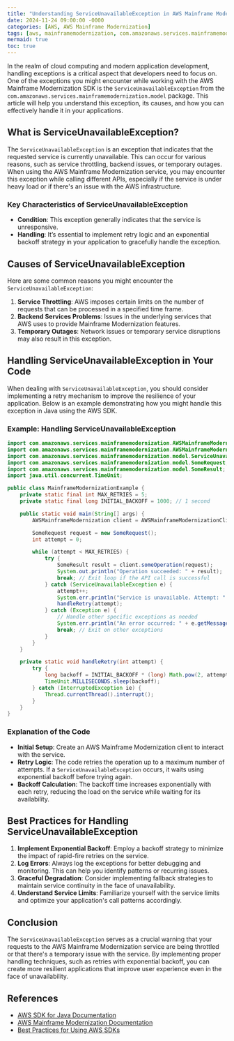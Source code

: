 ```yaml
---
title: "Understanding ServiceUnavailableException in AWS Mainframe Modernization"
date: 2024-11-24 09:00:00 -0000
categories: [AWS, AWS Mainframe Modernization]
tags: [aws, mainframemodernization, com.amazonaws.services.mainframemodernization.model]
mermaid: true
toc: true
---
```



In the realm of cloud computing and modern application development, handling exceptions is a critical aspect that developers need to focus on. One of the exceptions you might encounter while working with the AWS Mainframe Modernization SDK is the `ServiceUnavailableException` from the `com.amazonaws.services.mainframemodernization.model` package. This article will help you understand this exception, its causes, and how you can effectively handle it in your applications.

## What is ServiceUnavailableException?

The `ServiceUnavailableException` is an exception that indicates that the requested service is currently unavailable. This can occur for various reasons, such as service throttling, backend issues, or temporary outages. When using the AWS Mainframe Modernization service, you may encounter this exception while calling different APIs, especially if the service is under heavy load or if there's an issue with the AWS infrastructure.

### Key Characteristics of ServiceUnavailableException

- **Condition**: This exception generally indicates that the service is unresponsive.
- **Handling**: It’s essential to implement retry logic and an exponential backoff strategy in your application to gracefully handle the exception.

## Causes of ServiceUnavailableException

Here are some common reasons you might encounter the `ServiceUnavailableException`:

1. **Service Throttling**: AWS imposes certain limits on the number of requests that can be processed in a specified time frame.
2. **Backend Services Problems**: Issues in the underlying services that AWS uses to provide Mainframe Modernization features.
3. **Temporary Outages**: Network issues or temporary service disruptions may also result in this exception.

## Handling ServiceUnavailableException in Your Code

When dealing with `ServiceUnavailableException`, you should consider implementing a retry mechanism to improve the resilience of your application. Below is an example demonstrating how you might handle this exception in Java using the AWS SDK.

### Example: Handling ServiceUnavailableException

```java
import com.amazonaws.services.mainframemodernization.AWSMainframeModernization;
import com.amazonaws.services.mainframemodernization.AWSMainframeModernizationClientBuilder;
import com.amazonaws.services.mainframemodernization.model.ServiceUnavailableException;
import com.amazonaws.services.mainframemodernization.model.SomeRequest;
import com.amazonaws.services.mainframemodernization.model.SomeResult;
import java.util.concurrent.TimeUnit;

public class MainframeModernizationExample {
    private static final int MAX_RETRIES = 5;
    private static final long INITIAL_BACKOFF = 1000; // 1 second

    public static void main(String[] args) {
        AWSMainframeModernization client = AWSMainframeModernizationClientBuilder.defaultClient();

        SomeRequest request = new SomeRequest();
        int attempt = 0;

        while (attempt < MAX_RETRIES) {
            try {
                SomeResult result = client.someOperation(request);
                System.out.println("Operation succeeded: " + result);
                break; // Exit loop if the API call is successful
            } catch (ServiceUnavailableException e) {
                attempt++;
                System.err.println("Service is unavailable. Attempt: " + attempt);
                handleRetry(attempt);
            } catch (Exception e) {
                // Handle other specific exceptions as needed
                System.err.println("An error occurred: " + e.getMessage());
                break; // Exit on other exceptions
            }
        }
    }

    private static void handleRetry(int attempt) {
        try {
            long backoff = INITIAL_BACKOFF * (long) Math.pow(2, attempt);
            TimeUnit.MILLISECONDS.sleep(backoff);
        } catch (InterruptedException ie) {
            Thread.currentThread().interrupt();
        }
    }
}
```

### Explanation of the Code

- **Initial Setup**: Create an AWS Mainframe Modernization client to interact with the service.
- **Retry Logic**: The code retries the operation up to a maximum number of attempts. If a `ServiceUnavailableException` occurs, it waits using exponential backoff before trying again.
- **Backoff Calculation**: The backoff time increases exponentially with each retry, reducing the load on the service while waiting for its availability.

## Best Practices for Handling ServiceUnavailableException

1. **Implement Exponential Backoff**: Employ a backoff strategy to minimize the impact of rapid-fire retries on the service.
2. **Log Errors**: Always log the exceptions for better debugging and monitoring. This can help you identify patterns or recurring issues.
3. **Graceful Degradation**: Consider implementing fallback strategies to maintain service continuity in the face of unavailability.
4. **Understand Service Limits**: Familiarize yourself with the service limits and optimize your application's call patterns accordingly.

## Conclusion

The `ServiceUnavailableException` serves as a crucial warning that your requests to the AWS Mainframe Modernization service are being throttled or that there's a temporary issue with the service. By implementing proper handling techniques, such as retries with exponential backoff, you can create more resilient applications that improve user experience even in the face of unavailability.

## References

- [AWS SDK for Java Documentation](https://docs.aws.amazon.com/sdk-for-java/latest/developer-guide/home.html)
- [AWS Mainframe Modernization Documentation](https://docs.aws.amazon.com/mainframe-modernization/latest/userguide/what-is.html)
- [Best Practices for Using AWS SDKs](https://aws.amazon.com/sdk-for-java/)